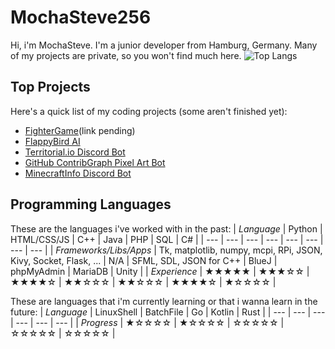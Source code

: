 # MochaSteve256
Hi, i'm MochaSteve. I'm a junior developer from Hamburg, Germany. Many of my projects are private, so you won't find much here.
![Top Langs](https://github-readme-stats.vercel.app/api/top-langs/?username=mochasteve256&layout=compact&theme=radical)
## Top Projects
Here's a quick list of my coding projects (some aren't finished yet):
- [FighterGame](#)(link pending)
- [FlappyBird AI](https://github.com/MochaSteve256/FlappyAI)
- [Territorial.io Discord Bot](https://github.com/MochaSteve256/KANHNIbot)
- [GitHub ContribGraph Pixel Art Bot](https://github.com/MochaSteve256/GithubCommHistBot)
- [MinecraftInfo Discord Bot](https://github.com/MochaSteve256/MCstatusBot)
## Programming Languages
These are the languages i've worked with in the past:
| *Language* | Python | HTML/CSS/JS | C++ | Java | PHP | SQL | C# |
| --- | --- | --- | --- | --- | --- | --- | --- |
| *Frameworks/Libs/Apps* | Tk, matplotlib, numpy, mcpi, RPi, JSON, Kivy, Socket, Flask, ... | N/A | SFML, SDL, JSON for C++ | BlueJ | phpMyAdmin | MariaDB | Unity |
| *Experience* | ★★★★★ | ★★★☆☆ | ★★★★☆ | ★★☆☆☆ | ★★☆☆☆ | ★★★★☆ | ★☆☆☆☆ |

These are languages that i'm currently learning or that i wanna learn in the future:
| *Language* | LinuxShell | BatchFile | Go | Kotlin | Rust |
| --- | --- | --- | --- | --- | --- |
| *Progress* | ★☆☆☆☆ | ★☆☆☆☆ | ☆☆☆☆☆ | ☆☆☆☆☆ | ☆☆☆☆☆ |

